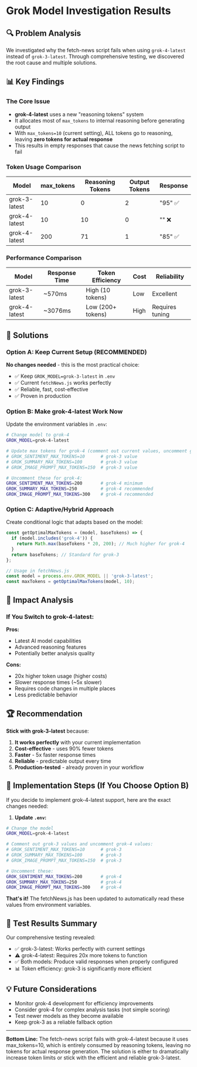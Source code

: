 # Grok Model Investigation Results

## 🔍 Problem Analysis

We investigated why the fetch-news script fails when using `grok-4-latest` instead of `grok-3-latest`. Through comprehensive testing, we discovered the root cause and multiple solutions.

## 📊 Key Findings

### The Core Issue
- **grok-4-latest** uses a new "reasoning tokens" system
- It allocates most of `max_tokens` to internal reasoning before generating output
- With `max_tokens=10` (current setting), ALL tokens go to reasoning, leaving **zero tokens for actual response**
- This results in empty responses that cause the news fetching script to fail

### Token Usage Comparison

| Model | max_tokens | Reasoning Tokens | Output Tokens | Response |
|-------|------------|------------------|---------------|----------|
| grok-3-latest | 10 | 0 | 2 | "95" ✅ |
| grok-4-latest | 10 | 10 | 0 | "" ❌ |
| grok-4-latest | 200 | 71 | 1 | "85" ✅ |

### Performance Comparison

| Model | Response Time | Token Efficiency | Cost | Reliability |
|-------|---------------|------------------|------|-------------|
| grok-3-latest | ~570ms | High (10 tokens) | Low | Excellent |
| grok-4-latest | ~3076ms | Low (200+ tokens) | High | Requires tuning |

## 🎯 Solutions

### Option A: Keep Current Setup (RECOMMENDED)
**No changes needed** - this is the most practical choice:
- ✅ Keep `GROK_MODEL=grok-3-latest` in `.env`
- ✅ Current `fetchNews.js` works perfectly
- ✅ Reliable, fast, cost-effective
- ✅ Proven in production

### Option B: Make grok-4-latest Work Now
Update the environment variables in `.env`:

```bash
# Change model to grok-4
GROK_MODEL=grok-4-latest

# Update max tokens for grok-4 (comment out current values, uncomment grok-4 values)
# GROK_SENTIMENT_MAX_TOKENS=10      # grok-3 value
# GROK_SUMMARY_MAX_TOKENS=100       # grok-3 value  
# GROK_IMAGE_PROMPT_MAX_TOKENS=150  # grok-3 value

# Uncomment these for grok-4:
GROK_SENTIMENT_MAX_TOKENS=200       # grok-4 minimum
GROK_SUMMARY_MAX_TOKENS=250         # grok-4 recommended
GROK_IMAGE_PROMPT_MAX_TOKENS=300    # grok-4 recommended
```

### Option C: Adaptive/Hybrid Approach
Create conditional logic that adapts based on the model:

```javascript
const getOptimalMaxTokens = (model, baseTokens) => {
  if (model.includes('grok-4')) {
    return Math.max(baseTokens * 20, 200); // Much higher for grok-4
  }
  return baseTokens; // Standard for grok-3
};

// Usage in fetchNews.js
const model = process.env.GROK_MODEL || 'grok-3-latest';
const maxTokens = getOptimalMaxTokens(model, 10);
```

## 🚨 Impact Analysis

### If You Switch to grok-4-latest:

**Pros:**
- Latest AI model capabilities
- Advanced reasoning features
- Potentially better analysis quality

**Cons:**
- 20x higher token usage (higher costs)
- Slower response times (~5x slower)
- Requires code changes in multiple places
- Less predictable behavior

## 🏆 Recommendation

**Stick with grok-3-latest** because:
1. **It works perfectly** with your current implementation
2. **Cost-effective** - uses 90% fewer tokens
3. **Faster** - 5x faster response times
4. **Reliable** - predictable output every time
5. **Production-tested** - already proven in your workflow

## 🔧 Implementation Steps (If You Choose Option B)

If you decide to implement grok-4-latest support, here are the exact changes needed:

1. **Update `.env`:**
```bash
# Change the model
GROK_MODEL=grok-4-latest

# Comment out grok-3 values and uncomment grok-4 values:
# GROK_SENTIMENT_MAX_TOKENS=10      # grok-3
# GROK_SUMMARY_MAX_TOKENS=100       # grok-3  
# GROK_IMAGE_PROMPT_MAX_TOKENS=150  # grok-3

# Uncomment these:
GROK_SENTIMENT_MAX_TOKENS=200       # grok-4
GROK_SUMMARY_MAX_TOKENS=250         # grok-4
GROK_IMAGE_PROMPT_MAX_TOKENS=300    # grok-4
```

**That's it!** The fetchNews.js has been updated to automatically read these values from environment variables.

## 🧪 Test Results Summary

Our comprehensive testing revealed:
- ✅ grok-3-latest: Works perfectly with current settings
- ⚠️ grok-4-latest: Requires 20x more tokens to function
- ✅ Both models: Produce valid responses when properly configured
- 📊 Token efficiency: grok-3 is significantly more efficient

## 💡 Future Considerations

- Monitor grok-4 development for efficiency improvements
- Consider grok-4 for complex analysis tasks (not simple scoring)
- Test newer models as they become available
- Keep grok-3 as a reliable fallback option

---

**Bottom Line:** The fetch-news script fails with grok-4-latest because it uses max_tokens=10, which is entirely consumed by reasoning tokens, leaving no tokens for actual response generation. The solution is either to dramatically increase token limits or stick with the efficient and reliable grok-3-latest.
